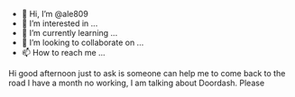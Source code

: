 - 👋 Hi, I’m @ale809
- 👀 I’m interested in ...
- 🌱 I’m currently learning ...
- 💞️ I’m looking to collaborate on ...
- 📫 How to reach me ...

<!---
ale809/ale809 is a ✨ special ✨ repository because its `README.md` (this file) appears on your GitHub profile.
You can click the Preview link to take a look at your changes.
--->


Hi good afternoon just to ask is someone can help me to come back to the road I have a month no working, I am talking about Doordash. Please

